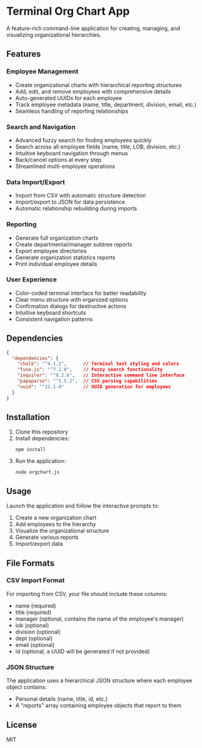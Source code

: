 # Terminal Org Chart App

A feature-rich command-line application for creating, managing, and visualizing organizational hierarchies.

## Features

### Employee Management
- Create organizational charts with hierarchical reporting structures
- Add, edit, and remove employees with comprehensive details
- Auto-generated UUIDs for each employee
- Track employee metadata (name, title, department, division, email, etc.)
- Seamless handling of reporting relationships

### Search and Navigation
- Advanced fuzzy search for finding employees quickly
- Search across all employee fields (name, title, LOB, division, etc.)
- Intuitive keyboard navigation through menus
- Back/cancel options at every step
- Streamlined multi-employee operations

### Data Import/Export
- Import from CSV with automatic structure detection
- Import/export to JSON for data persistence
- Automatic relationship rebuilding during imports

### Reporting
- Generate full organization charts
- Create departmental/manager subtree reports
- Export employee directories
- Generate organization statistics reports
- Print individual employee details

### User Experience
- Color-coded terminal interface for better readability
- Clear menu structure with organized options
- Confirmation dialogs for destructive actions
- Intuitive keyboard shortcuts
- Consistent navigation patterns

## Dependencies

```json
{
  "dependencies": {
    "chalk": "^4.1.2",      // Terminal text styling and colors
    "fuse.js": "^7.1.0",    // Fuzzy search functionality
    "inquirer": "^8.2.6",   // Interactive command line interface
    "papaparse": "^5.5.2",  // CSV parsing capabilities
    "uuid": "^11.1.0"       // UUID generation for employees
  }
}
```

## Installation

1. Clone this repository
2. Install dependencies:
   ```
   npm install
   ```
3. Run the application:
   ```
   node orgchart.js
   ```

## Usage

Launch the application and follow the interactive prompts to:

1. Create a new organization chart
2. Add employees to the hierarchy
3. Visualize the organizational structure
4. Generate various reports
5. Import/export data

## File Formats

### CSV Import Format
For importing from CSV, your file should include these columns:
- name (required)
- title (required)
- manager (optional, contains the name of the employee's manager)
- lob (optional)
- division (optional)
- dept (optional)
- email (optional)
- id (optional, a UUID will be generated if not provided)

### JSON Structure
The application uses a hierarchical JSON structure where each employee object contains:
- Personal details (name, title, id, etc.)
- A "reports" array containing employee objects that report to them

## License
MIT